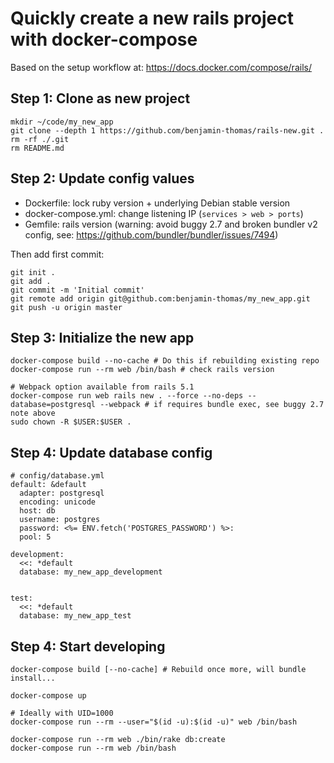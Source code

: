 # Quickly create a new rails project with docker-compose

Based on the setup workflow at: https://docs.docker.com/compose/rails/

## Step 1: Clone as new project

    mkdir ~/code/my_new_app
    git clone --depth 1 https://github.com/benjamin-thomas/rails-new.git .
    rm -rf ./.git
    rm README.md

## Step 2: Update config values

- Dockerfile: lock ruby version + underlying Debian stable version
- docker-compose.yml: change listening IP (`services > web > ports`)
- Gemfile: rails version (warning: avoid buggy 2.7 and broken bundler v2 config, see: https://github.com/bundler/bundler/issues/7494)

Then add first commit:

    git init .
    git add .
    git commit -m 'Initial commit'
    git remote add origin git@github.com:benjamin-thomas/my_new_app.git
    git push -u origin master

## Step 3: Initialize the new app

    docker-compose build --no-cache # Do this if rebuilding existing repo
    docker-compose run --rm web /bin/bash # check rails version

    # Webpack option available from rails 5.1
    docker-compose run web rails new . --force --no-deps --database=postgresql --webpack # if requires bundle exec, see buggy 2.7 note above
    sudo chown -R $USER:$USER .

## Step 4: Update database config

    # config/database.yml
    default: &default
      adapter: postgresql
      encoding: unicode
      host: db
      username: postgres
      password: <%= ENV.fetch('POSTGRES_PASSWORD') %>:
      pool: 5

    development:
      <<: *default
      database: my_new_app_development


    test:
      <<: *default
      database: my_new_app_test

## Step 4: Start developing

    docker-compose build [--no-cache] # Rebuild once more, will bundle install...

    docker-compose up
    
    # Ideally with UID=1000
    docker-compose run --rm --user="$(id -u):$(id -u)" web /bin/bash
    
    docker-compose run --rm web ./bin/rake db:create
    docker-compose run --rm web /bin/bash
